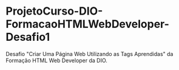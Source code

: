 # ProjetoCurso-DIO-FormacaoHTMLWebDeveloper-Desafio1
 Desafio "Criar Uma Página Web Utilizando as Tags Aprendidas" da Formação HTML Web Developer da DIO.
